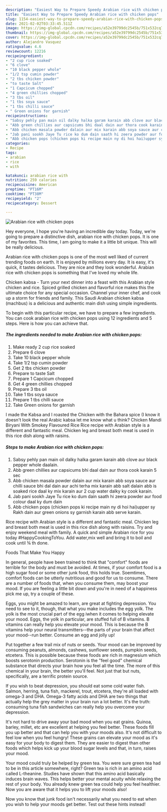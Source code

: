 ```yaml
---
description: "Easiest Way to Prepare Speedy Arabian rice with chicken pops"
title: "Easiest Way to Prepare Speedy Arabian rice with chicken pops"
slug: 1154-easiest-way-to-prepare-speedy-arabian-rice-with-chicken-pops
date: 2021-02-02T03:33:45.511Z
image: https://img-global.cpcdn.com/recipes/a52e39799dc2545b/751x532cq70/arabian-rice-with-chicken-pops-recipe-main-photo.jpg
thumbnail: https://img-global.cpcdn.com/recipes/a52e39799dc2545b/751x532cq70/arabian-rice-with-chicken-pops-recipe-main-photo.jpg
cover: https://img-global.cpcdn.com/recipes/a52e39799dc2545b/751x532cq70/arabian-rice-with-chicken-pops-recipe-main-photo.jpg
author: Alejandro Vasquez
ratingvalue: 4.6
reviewcount: 12216
recipeingredient:
- "2 cup rice soaked"
- "6 clove"
- "10 black pepper whole"
- "1/2 tsp cumin powder"
- "2 tbs chicken powder"
- "to taste Salt"
- "1 Capcicum chopped"
- "4 green chillies chopped"
- "3 tbs oil"
- "1 tbs soya sauce"
- "1 tbs chilli sauce"
- " Green onions for garnish"
recipeinstructions:
- "Sabsy pehly pan main oil dalky halka garam karain abb clove aur black pepper whole daalain."
- "Abb green chillies aur capsicums bhi daal dain aur thora cook karain 5 sec"
- "Abb chicken masala powder dalain aur mix karain abb soya sauce aur chilli sauce bhi dal dain aur achi terha mix karain abb salt dalain abb is soaked rice daal ky mix karain aur 2 cup water dalky ky cook karain."
- "Jab pani sookh Jaye Tu rice ko dum dain saath hi zeera powder aur food colour daal ky dum dain"
- "Abb chicken pops (chicken pops ki recipe main ny di hoi hai)upper sy Rakh dain aur green onions sy garnish karain abb serve karain."
categories:
- Recipe
tags:
- arabian
- rice
- with

katakunci: arabian rice with 
nutrition: 259 calories
recipecuisine: American
preptime: "PT16M"
cooktime: "PT38M"
recipeyield: "2"
recipecategory: Dessert

---
```



![Arabian rice with chicken pops](https://img-global.cpcdn.com/recipes/a52e39799dc2545b/751x532cq70/arabian-rice-with-chicken-pops-recipe-main-photo.jpg)

Hey everyone, I hope you're having an incredible day today. Today, we're going to prepare a distinctive dish, arabian rice with chicken pops. It is one of my favorites. This time, I am going to make it a little bit unique. This will be really delicious.

Arabian rice with chicken pops is one of the most well liked of current trending foods on earth. It is enjoyed by millions every day. It is easy, it's quick, it tastes delicious. They are nice and they look wonderful. Arabian rice with chicken pops is something that I've loved my whole life.

Chicken kabsa - Turn your next dinner into a feast with this Arabian style chicken and rice. Spiced grilled chicken and flavorful rice makes this the ultimate choice for any special occasion. Channel your inner chef, and cook up a storm for friends and family. This Saudi Arabian chicken kabsa (machbus) is a delicious and authentic main dish using simple ingredients.


To begin with this particular recipe, we have to prepare a few ingredients. You can cook arabian rice with chicken pops using 12 ingredients and 5 steps. Here is how you can achieve that.

<!--inarticleads1-->

##### The ingredients needed to make Arabian rice with chicken pops:

1. Make ready 2 cup rice soaked
1. Prepare 6 clove
1. Take 10 black pepper whole
1. Take 1/2 tsp cumin powder
1. Get 2 tbs chicken powder
1. Prepare to taste Salt
1. Prepare 1 Capcicum chopped
1. Get 4 green chillies chopped
1. Prepare 3 tbs oil
1. Take 1 tbs soya sauce
1. Prepare 1 tbs chilli sauce
1. Take  Green onions for garnish


I made the Kabsa and I roasted the Chicken with the Bahara spice (I know it doesn&#39;t look the real Arabic kabsa let me know what u think? Chicken Mandi Biryani With Smokey Flavoured Rice Rice recipe with Arabian style is a different and fantastic meal. Chicken leg and breast both meat is used in this rice dish along with raisins. 

<!--inarticleads2-->

##### Steps to make Arabian rice with chicken pops:

1. Sabsy pehly pan main oil dalky halka garam karain abb clove aur black pepper whole daalain.
1. Abb green chillies aur capsicums bhi daal dain aur thora cook karain 5 sec
1. Abb chicken masala powder dalain aur mix karain abb soya sauce aur chilli sauce bhi dal dain aur achi terha mix karain abb salt dalain abb is soaked rice daal ky mix karain aur 2 cup water dalky ky cook karain.
1. Jab pani sookh Jaye Tu rice ko dum dain saath hi zeera powder aur food colour daal ky dum dain
1. Abb chicken pops (chicken pops ki recipe main ny di hoi hai)upper sy Rakh dain aur green onions sy garnish karain abb serve karain.


Rice recipe with Arabian style is a different and fantastic meal. Chicken leg and breast both meat is used in this rice dish along with raisins. Try and enjoy weekend meal with family. A quick and simple Arabian rice for you today #HappyCookingToYou. Add water,mix well and bring it to boil and cook until ¾ th done. 

Foods That Make You Happy


In general, people have been trained to think that "comfort" foods are terrible for the body and must be avoided. At times, if your comfort food is a high sugar food or some other junk food, this holds true. Soemtimes, comfort foods can be utterly nutritious and good for us to consume. There are a number of foods that, when you consume them, may boost your mood. If you are feeling a little bit down and you're in need of a happiness pick me up, try a couple of these.

Eggs, you might be amazed to learn, are great at fighting depression. You need to see to it, though, that what you make includes the egg yolk. The yolk is the most crucial part of the egg iwhen it comes to helping elevate your mood. Eggs, the yolk in particular, are stuffed full of B vitamins. B vitamins can really help you elevate your mood. This is because the B vitamins help your neural transmitters--the parts of your brain that affect your mood--run better. Consume an egg and jolly up!

Put together a few trail mix of nuts or seeds. Your mood can be improved by consuming peanuts, almonds, cashews, sunflower seeds, pumpkin seeds, etcetera. This is possible because these foods are rich in magnesium which boosts serotonin production. Serotonin is the "feel good" chemical substance that directs your brain how you feel all the time. The more of this chemical in your brain, the better you'll feel. Not just that but nuts, specifically, are a terrific protein source.

If you wish to beat depression, you should eat some cold water fish. Salmon, herring, tuna fish, mackerel, trout, etcetera, they're all loaded with omega-3 and DHA. Omega-3 fatty acids and DHA are two things that actually help the grey matter in your brain run a lot better. It's the truth: consuming tuna fish sandwiches can really help you overcome your depression. 

It's not hard to drive away your bad mood when you eat grains. Quinoa, barley, millet, etc are excellent at helping you feel better. These foods fill you up better and that can help you with your moods also. It's not difficult to feel low when you feel hungry! These grains can elevate your mood as it's easy for your body to digest them. They are easier to digest than other foods which helps kick up your blood sugar levels and that, in turn, raises your mood.

Your mood could truly be helped by green tea. You were sure green tea had to be in this article somewhere, right? Green tea is rich in an amino acid called L-theanine. Studies have shown that this amino acid basically induces brain waves. This helps better your mental acuity while relaxing the rest of your body. You already knew green tea could help you feel healthier. Now you are aware that it helps you to lift your moods also!

Now you know that junk food isn't necessarily what you need to eat when you wish to help your moods get better. Test out  these hints  instead!

